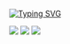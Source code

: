 <a href="https://git.io/typing-svg"><img src="https://readme-typing-svg.herokuapp.com?font=Fira+Code&pause=1000&color=C4C4C4&width=435&lines=TikTak;C%2B%2B+developer" alt="Typing SVG" /></a>



![](https://github-profile-summary-cards.vercel.app/api/cards/profile-details?username=chesno4ok&theme=github_dark)
![](https://github-profile-summary-cards.vercel.app/api/cards/repos-per-language?username=chesno4ok&theme=github_dark)
![](https://github-profile-summary-cards.vercel.app/api/cards/stats?username=chesno4ok&theme=github_dark)

